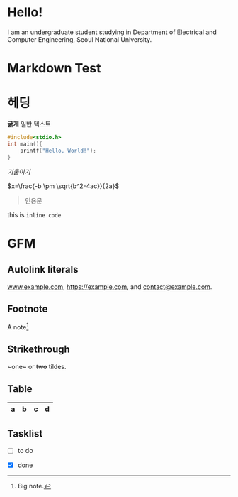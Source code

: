 # Hello!

I am an undergraduate student studying in Department of Electrical and Computer Engineering, Seoul National University.

# Markdown Test

# 헤딩
**굵게**
일반 텍스트

```c
#include<stdio.h>
int main(){
    printf("Hello, World!");
}
```

*기울이기*


$x=\frac{-b \pm \sqrt{b^2-4ac}}{2a}$


> 인용문

this is `inline code`
# GFM

## Autolink literals

www.example.com, https://example.com, and contact@example.com.

## Footnote

A note[^1]

[^1]: Big note.

## Strikethrough

~one~ or ~~two~~ tildes.

## Table

| a | b  |  c |  d  |
| - | :- | -: | :-: |

## Tasklist

* [ ] to do
* [x] done


